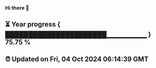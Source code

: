 ### Hi there 👋
⏳ Year progress { ██████████████████████▁▁▁▁▁▁▁▁ } 75.75 %
---
⏰ Updated on Fri, 04 Oct 2024 06:14:39 GMT
---
